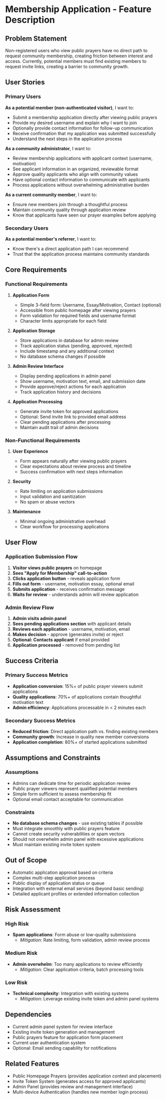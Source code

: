 # Membership Application - Feature Description

## Problem Statement
Non-registered users who view public prayers have no direct path to request community membership, creating friction between interest and access. Currently, potential members must find existing members to request invite links, creating a barrier to community growth.

## User Stories

### Primary Users
**As a potential member (non-authenticated visitor)**, I want to:
- Submit a membership application directly after viewing public prayers
- Provide my desired username and explain why I want to join
- Optionally provide contact information for follow-up communication
- Receive confirmation that my application was submitted successfully
- Understand the next steps in the application process

**As a community administrator**, I want to:
- Review membership applications with applicant context (username, motivation)
- See applicant information in an organized, reviewable format
- Approve quality applicants who align with community values
- Have optional contact information to communicate with applicants
- Process applications without overwhelming administrative burden

**As a current community member**, I want to:
- Ensure new members join through a thoughtful process
- Maintain community quality through application review
- Know that applicants have seen our prayer examples before applying

### Secondary Users
**As a potential member's referrer**, I want to:
- Know there's a direct application path I can recommend
- Trust that the application process maintains community standards

## Core Requirements

### Functional Requirements
1. **Application Form**
   - Simple 3-field form: Username, Essay/Motivation, Contact (optional)
   - Accessible from public homepage after viewing prayers
   - Form validation for required fields and username format
   - Character limits appropriate for each field

2. **Application Storage**
   - Store applications in database for admin review
   - Track application status (pending, approved, rejected)
   - Include timestamp and any additional context
   - No database schema changes if possible

3. **Admin Review Interface**
   - Display pending applications in admin panel
   - Show username, motivation text, email, and submission date
   - Provide approve/reject actions for each application
   - Track application history and decisions

4. **Application Processing**
   - Generate invite token for approved applications
   - Optional: Send invite link to provided email address
   - Clear pending applications after processing
   - Maintain audit trail of admin decisions

### Non-Functional Requirements
1. **User Experience**
   - Form appears naturally after viewing public prayers
   - Clear expectations about review process and timeline
   - Success confirmation with next steps information

2. **Security**
   - Rate limiting on application submissions
   - Input validation and sanitization
   - No spam or abuse vectors

3. **Maintenance**
   - Minimal ongoing administrative overhead
   - Clear workflow for processing applications

## User Flow

### Application Submission Flow
1. **Visitor views public prayers** on homepage
2. **Sees "Apply for Membership" call-to-action** 
3. **Clicks application button** - reveals application form
4. **Fills out form** - username, motivation essay, optional email
5. **Submits application** - receives confirmation message
6. **Waits for review** - understands admin will review application

### Admin Review Flow
1. **Admin visits admin panel** 
2. **Sees pending applications section** with applicant details
3. **Reviews each application** - username, motivation, email
4. **Makes decision** - approve (generates invite) or reject
5. **Optional: Contacts applicant** if email provided
6. **Application processed** - removed from pending list

## Success Criteria

### Primary Success Metrics
- **Application conversion**: 15%+ of public prayer viewers submit applications
- **Quality applications**: 70%+ of applications contain thoughtful motivation text
- **Admin efficiency**: Applications processable in < 2 minutes each

### Secondary Success Metrics
- **Reduced friction**: Direct application path vs. finding existing members
- **Community growth**: Increase in quality new member conversions
- **Application completion**: 80%+ of started applications submitted

## Assumptions and Constraints

### Assumptions
- Admins can dedicate time for periodic application review
- Public prayer viewers represent qualified potential members
- Simple form sufficient to assess membership fit
- Optional email contact acceptable for communication

### Constraints
- **No database schema changes** - use existing tables if possible
- Must integrate smoothly with public prayers feature
- Cannot create security vulnerabilities or spam vectors
- Should not overwhelm admin panel with excessive applications
- Must maintain existing invite token system

## Out of Scope
- Automatic application approval based on criteria
- Complex multi-step application process
- Public display of application status or queue
- Integration with external email services (beyond basic sending)
- Detailed applicant profiles or extended information collection

## Risk Assessment

### High Risk
- **Spam applications**: Form abuse or low-quality submissions
  - *Mitigation*: Rate limiting, form validation, admin review process

### Medium Risk
- **Admin overwhelm**: Too many applications to review efficiently
  - *Mitigation*: Clear application criteria, batch processing tools

### Low Risk
- **Technical complexity**: Integration with existing systems
  - *Mitigation*: Leverage existing invite token and admin panel systems

## Dependencies
- Current admin panel system for review interface
- Existing invite token generation and management
- Public prayers feature for application form placement
- Current user authentication system
- Optional: Email sending capability for notifications

## Related Features
- Public Homepage Prayers (provides application context and placement)
- Invite Token System (generates access for approved applicants)
- Admin Panel (provides review and management interface)
- Multi-device Authentication (handles new member login process)